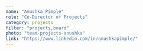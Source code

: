```yaml
---
name: "Anushka Pimple"
role: "Co-Director of Projects"
category: projects
filter: "projects,board"
photo: "team-projects-anushka"
link: "https://www.linkedin.com/in/anushkapimple/"
---
```

